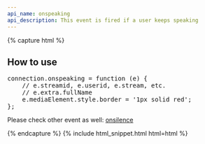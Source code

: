 ```yaml
---
api_name: onspeaking
api_description: This event is fired if a user keeps speaking
---
```


{% capture html %}

<section>
    <h2>How to use</h2>
    <pre>
connection.onspeaking = function (e) {
    // e.streamid, e.userid, e.stream, etc.
    // e.extra.fullName
    e.mediaElement.style.border = '1px solid red';
};
</pre>
    <p>Please check other event as well: <a href="/docs/onsilence/">onsilence</a></p>
</section>

{% endcapture %}
{% include html_snippet.html html=html %}
